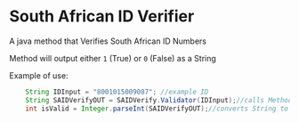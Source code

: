 # South African ID Verifier
A java method that Verifies South African ID Numbers

Method will output either ``1`` (True) or ``0`` (False) as a String

Example of use:
```java
    String IDInput = "8001015009087"; //example ID
    String SAIDVerifyOUT = SAIDVerify.Validator(IDInput);//calls Method
    int isValid = Integer.parseInt(SAIDVerifyOUT);//converts String to int
```